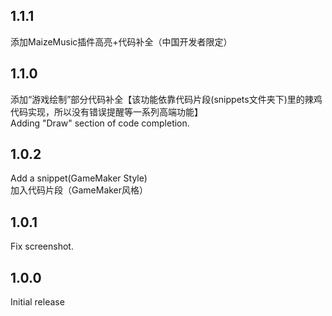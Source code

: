 ## 1.1.1

添加MaizeMusic插件高亮+代码补全（中国开发者限定）

## 1.1.0

添加“游戏绘制”部分代码补全【该功能依靠代码片段(snippets文件夹下)里的辣鸡代码实现，所以没有错误提醒等一系列高端功能】  
Adding "Draw" section of code completion.

## 1.0.2

Add a snippet(GameMaker Style)  
加入代码片段（GameMaker风格）  

## 1.0.1

Fix screenshot.

## 1.0.0

Initial release